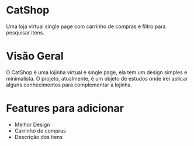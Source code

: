 # CatShop
 Uma loja virtual single page com carrinho de compras e filtro para pesquisar itens.

# Visão Geral
O CatShop é uma lojinha virtual e single page, ela tem um design simples e minimalista. O projeto, atualmente, é um objeto de estudos onde irei aplicar alguns conhecimentos para complementar a lojinha.

# Features para adicionar
* Melhor Design
* Carrinho de compras
* Descrição dos itens
